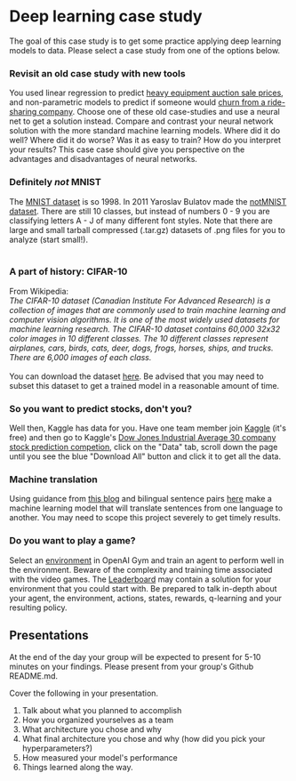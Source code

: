 # Deep learning case study

The goal of this case study is to get some practice applying deep learning models to data.  Please select a case study from one of the options below.
<br/>
### Revisit an old case study with new tools
You used linear regression to predict [heavy equipment auction sale prices](https://github.com/gSchool/ds-case-study-linear-models/blob/master/predict_auction_price/README.md), and non-parametric models to predict if someone would [churn from a ride-sharing company](https://github.com/gSchool/dsi-ml-case-study).  Choose one of these old case-studies and use a neural net to get a solution instead.  Compare and contrast your neural network solution with the more standard machine learning models.  Where did it do well?  Where did it do worse?  Was it as easy to train?  How do you interpret your results?  This case case should give you perspective on the advantages and disadvantages of neural networks.
<br/>
### Definitely *not* MNIST
The [MNIST dataset](http://yann.lecun.com/exdb/mnist/) is so 1998.  In 2011 Yaroslav Bulatov made the [notMNIST dataset](http://yaroslavvb.blogspot.com/2011/09/notmnist-dataset.html).  There are still 10 classes, but instead of numbers 0 - 9 you are classifying letters A - J of many different font styles.  Note that there are large and small tarball compressed (.tar.gz) datasets of .png files for you to analyze (start small!).  
<br/>
### A part of history: CIFAR-10
From Wikipedia:  
*The CIFAR-10 dataset (Canadian Institute For Advanced Research) is a collection of images that are commonly used to train machine learning and computer vision algorithms. It is one of the most widely used datasets for machine learning research.  The CIFAR-10 dataset contains 60,000 32x32 color images in 10 different classes.  The 10 different classes represent airplanes, cars, birds, cats, deer, dogs, frogs, horses, ships, and trucks. There are 6,000 images of each class.*  
<br/>
You can download the dataset [here](https://www.cs.toronto.edu/~kriz/cifar.html).  Be advised that you may need to subset this dataset to get a trained model in a reasonable amount of time.
<br/>
### So you want to predict stocks, don't you?
Well then, Kaggle has data for you.  Have one team member join [Kaggle](https://www.kaggle.com/) (it's free) and then go to Kaggle's [Dow Jones Industrial Average 30 company stock prediction competion](https://www.kaggle.com/szrlee/stock-time-series-20050101-to-20171231), click on the "Data" tab, scroll down the page until you see the blue "Download All" button and click it to get all the data.  
### Machine translation
Using guidance from [this blog](https://blog.keras.io/a-ten-minute-introduction-to-sequence-to-sequence-learning-in-keras.html) and bilingual sentence pairs [here](http://www.manythings.org/anki/) make a machine learning model that will translate sentences from one language to another.  You may need to scope this project severely to get timely results. 
<br/>
### Do you want to play a game?
Select an [environment](https://gym.openai.com/envs/) in OpenAI Gym and train an agent to perform well in the environment.  Beware of the complexity and training time associated with the video games.  The [Leaderboard](https://github.com/openai/gym/wiki/Leaderboard) may contain a solution for your environment that you could start with.  Be prepared to talk in-depth about your agent, the environment, actions, states, rewards, q-learning and your resulting policy.


## Presentations
At the end of the day your group will be expected to present for 5-10 minutes on your findings.  Please present from your group's Github README.md.

Cover the following in your presentation.

   1. Talk about what you planned to accomplish
   2. How you organized yourselves as a team
   3. What architecture you chose and why
   4. What final architecture you chose and why (how did you pick your hyperparameters?)
   5. How measured your model's performance
   6. Things learned along the way.


